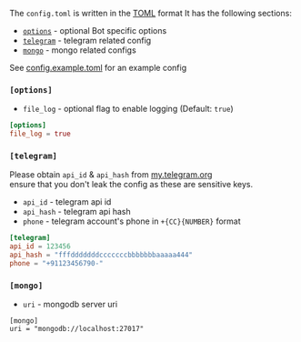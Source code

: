 The `config.toml` is written in the [TOML](https://toml.io/en/) format
It has the following sections:

- [`options`](#options) - optional Bot specific options
- [`telegram`](#telegram) - telegram related config
- [`mongo`](#mongo) - mongo related configs

See [config.example.toml](../config.example.toml) for an example config

### `[options]`

- `file_log` - optional flag to enable logging (Default: `true`)

```toml
[options]
file_log = true
```

### `[telegram]`

Please obtain `api_id` & `api_hash` from [my.telegram.org](my.telegram.org) \
ensure that you don't leak the config as these are sensitive keys.

- `api_id` - telegram api id
- `api_hash` - telegram api hash
- `phone` - telegram account's phone in `+{CC}{NUMBER}` format

```toml
[telegram]
api_id = 123456
api_hash = "fffdddddddcccccccbbbbbbbaaaaa444"
phone = "+91123456790-"
```

### `[mongo]`

- `uri` - mongodb server uri

```
[mongo]
uri = "mongodb://localhost:27017"
```
